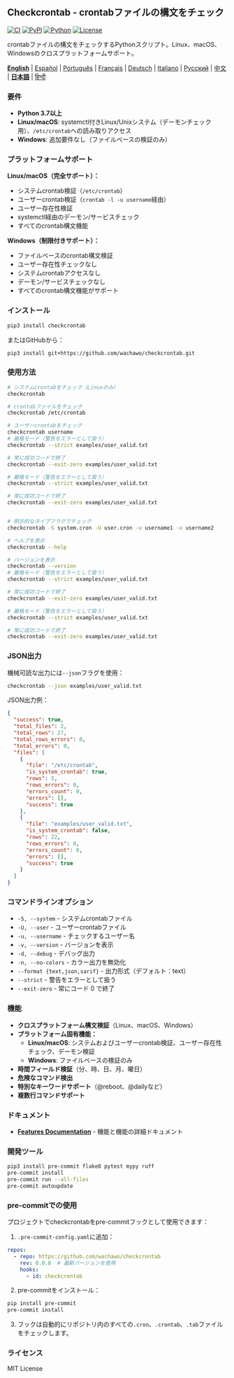 ## Checkcrontab - crontabファイルの構文をチェック

[![CI](https://github.com/wachawo/checkcrontab/actions/workflows/ci.yml/badge.svg)](https://github.com/wachawo/checkcrontab/actions/workflows/ci.yml)
[![PyPI](https://img.shields.io/pypi/v/checkcrontab.svg)](https://pypi.org/project/checkcrontab/)
[![Python](https://img.shields.io/pypi/pyversions/checkcrontab.svg)](https://pypi.org/project/checkcrontab/)
[![License](https://img.shields.io/badge/license-MIT-blue.svg)](https://github.com/wachawo/checkcrontab/blob/main/LICENSE)

crontabファイルの構文をチェックするPythonスクリプト。Linux、macOS、Windowsのクロスプラットフォームサポート。

**[English](https://github.com/wachawo/checkcrontab/blob/main/README.md)** | [Español](https://github.com/wachawo/checkcrontab/blob/main/docs/README_ES.md) | [Português](https://github.com/wachawo/checkcrontab/blob/main/docs/README_PT.md) | [Français](https://github.com/wachawo/checkcrontab/blob/main/docs/README_FR.md) | [Deutsch](https://github.com/wachawo/checkcrontab/blob/main/docs/README_DE.md) | [Italiano](https://github.com/wachawo/checkcrontab/blob/main/docs/README_IT.md) | [Русский](https://github.com/wachawo/checkcrontab/blob/main/docs/README_RU.md) | [中文](https://github.com/wachawo/checkcrontab/blob/main/docs/README_ZH.md) | **[日本語](https://github.com/wachawo/checkcrontab/blob/main/docs/README_JA.md)** | [हिन्दी](https://github.com/wachawo/checkcrontab/blob/main/docs/README_HI.md)

### 要件

- **Python 3.7以上**
- **Linux/macOS**: systemctl付きLinux/Unixシステム（デーモンチェック用）、`/etc/crontab`への読み取りアクセス
- **Windows**: 追加要件なし（ファイルベースの検証のみ）

### プラットフォームサポート

**Linux/macOS（完全サポート）：**
- システムcrontab検証（`/etc/crontab`）
- ユーザーcrontab検証（`crontab -l -u username`経由）
- ユーザー存在性検証
- systemctl経由のデーモン/サービスチェック
- すべてのcrontab構文機能

**Windows（制限付きサポート）：**
- ファイルベースのcrontab構文検証
- ユーザー存在性チェックなし
- システムcrontabアクセスなし
- デーモン/サービスチェックなし
- すべてのcrontab構文機能がサポート

### インストール

```bash
pip3 install checkcrontab
```

またはGitHubから：

```bash
pip3 install git+https://github.com/wachawo/checkcrontab.git
```

### 使用方法

```bash
# システムcrontabをチェック（Linuxのみ）
checkcrontab

# crontabファイルをチェック
checkcrontab /etc/crontab

# ユーザーcrontabをチェック
checkcrontab username
# 厳格モード（警告をエラーとして扱う）
checkcrontab --strict examples/user_valid.txt

# 常に成功コードで終了
checkcrontab --exit-zero examples/user_valid.txt

# 厳格モード（警告をエラーとして扱う）
checkcrontab --strict examples/user_valid.txt

# 常に成功コードで終了
checkcrontab --exit-zero examples/user_valid.txt


# 明示的なタイプフラグでチェック
checkcrontab -S system.cron -U user.cron -u username1 -u username2

# ヘルプを表示
checkcrontab --help

# バージョンを表示
checkcrontab --version
# 厳格モード（警告をエラーとして扱う）
checkcrontab --strict examples/user_valid.txt

# 常に成功コードで終了
checkcrontab --exit-zero examples/user_valid.txt

# 厳格モード（警告をエラーとして扱う）
checkcrontab --strict examples/user_valid.txt

# 常に成功コードで終了
checkcrontab --exit-zero examples/user_valid.txt

```

### JSON出力

機械可読な出力には`--json`フラグを使用：

```bash
checkcrontab --json examples/user_valid.txt
```

JSON出力例：

```json
{
  "success": true,
  "total_files": 2,
  "total_rows": 27,
  "total_rows_errors": 0,
  "total_errors": 0,
  "files": [
    {
      "file": "/etc/crontab",
      "is_system_crontab": true,
      "rows": 5,
      "rows_errors": 0,
      "errors_count": 0,
      "errors": [],
      "success": true
    },
    {
      "file": "examples/user_valid.txt",
      "is_system_crontab": false,
      "rows": 22,
      "rows_errors": 0,
      "errors_count": 0,
      "errors": [],
      "success": true
    }
  ]
}
```

### コマンドラインオプション

- `-S, --system` - システムcrontabファイル
- `-U, --user` - ユーザーcrontabファイル
- `-u, --username` - チェックするユーザー名
- `-v, --version` - バージョンを表示
- `-d, --debug` - デバッグ出力
- `-n, --no-colors` - カラー出力を無効化
- `--format {text,json,sarif}` - 出力形式（デフォルト：text）
- `--strict` - 警告をエラーとして扱う
- `--exit-zero` - 常にコード 0 で終了

### 機能

- **クロスプラットフォーム構文検証**（Linux、macOS、Windows）
- **プラットフォーム固有機能：**
  - **Linux/macOS**: システムおよびユーザーcrontab検証、ユーザー存在性チェック、デーモン検証
  - **Windows**: ファイルベースの検証のみ
- **時間フィールド検証**（分、時、日、月、曜日）
- **危険なコマンド検出**
- **特別なキーワードサポート**（@reboot、@dailyなど）
- **複数行コマンドサポート**

### ドキュメント

- **[Features Documentation](https://github.com/wachawo/checkcrontab/blob/main/docs/FEATURES.md)** - 機能と機能の詳細ドキュメント

### 開発ツール

```bash
pip3 install pre-commit flake8 pytest mypy ruff
pre-commit install
pre-commit run --all-files
pre-commit autoupdate
```

### pre-commitでの使用

プロジェクトでcheckcrontabをpre-commitフックとして使用できます：

1. `.pre-commit-config.yaml`に追加：

```yaml
repos:
  - repo: https://github.com/wachawo/checkcrontab
    rev: 0.0.8  # 最新バージョンを使用
    hooks:
      - id: checkcrontab
```

2. pre-commitをインストール：

```bash
pip install pre-commit
pre-commit install
```

3. フックは自動的にリポジトリ内のすべての`.cron`、`.crontab`、`.tab`ファイルをチェックします。

### ライセンス

MIT License
